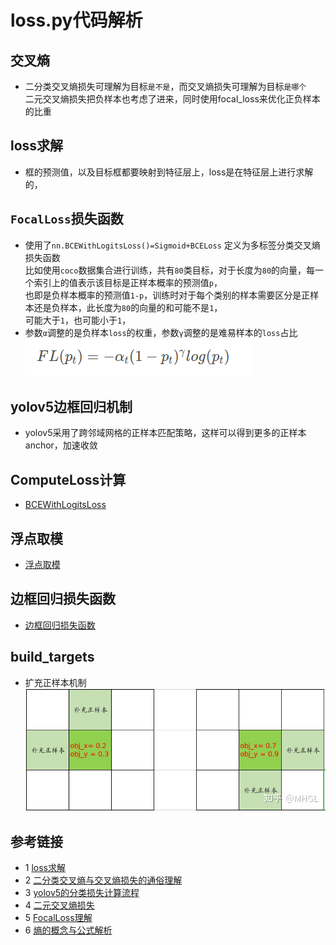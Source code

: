 # loss.py代码解析

## 交叉熵
* 二分类交叉熵损失可理解为目标`是不是`，而交叉熵损失可理解为目标`是哪个`  
二元交叉熵损失把负样本也考虑了进来，同时使用focal_loss来优化正负样本的比重

## loss求解
* 框的预测值，以及目标框都要映射到特征层上，loss是在特征层上进行求解的，

## `FocalLoss`损失函数
* 使用了`nn.BCEWithLogitsLoss()=Sigmoid+BCELoss`  定义为多标签分类交叉熵损失函数  
比如使用`coco`数据集合进行训练，共有`80`类目标，对于长度为`80`的向量，每一个索引上的值表示该目标是正样本概率的预测值`p`，  
也即是负样本概率的预测值`1-p`，训练时对于每个类别的样本需要区分是正样本还是负样本，此长度为`80`的向量的和可能不是`1`，  
可能大于`1`，也可能小于`1`，
* 参数`α`调整的是负样本`loss`的权重，参数`γ`调整的是难易样本的`loss`占比  
![](images/focal_loss.png)


## yolov5边框回归机制
* yolov5采用了跨邻域网格的正样本匹配策略，这样可以得到更多的正样本anchor，加速收敛

## ComputeLoss计算
* [BCEWithLogitsLoss](https://flyfish.blog.csdn.net/article/details/118909723)

## 浮点取模
* [浮点取模](https://flyfish.blog.csdn.net/article/details/119276814)

## 边框回归损失函数
* [边框回归损失函数](https://flyfish.blog.csdn.net/article/details/118858068)

## build_targets
* 扩充正样本机制
  ![](../docs/images/loss/扩充正样本机制.jpg)
  
## 参考链接
* 1 [loss求解](https://mp.weixin.qq.com/s?__biz=MzU5NTg2MzIxMw==&mid=2247486712&idx=1&sn=f56a342fbba7b155f2dfdf84776ac17e&chksm=fe6a3f3ac91db62caefd100a712717fb0663b4066bdd64e2fdc7a80c526d7cbcf8d6f4aa6a94&scene=178&cur_album_id=1826437164776095749#rd)
* 2 [二分类交叉熵与交叉熵损失的通俗理解](https://zhuanlan.zhihu.com/p/339684056)
* 3 [yolov5的分类损失计算流程](https://blog.csdn.net/l13022736018/article/details/118346085)
* 4 [二元交叉熵损失](https://blog.csdn.net/qq_38253797/article/details/116225218)
* 5 [FocalLoss理解](https://blog.csdn.net/u014311125/article/details/109470137)
* 6 [熵的概念与公式解析](https://www.cnblogs.com/wangguchangqing/p/12068084.html#autoid-0-2-0)

